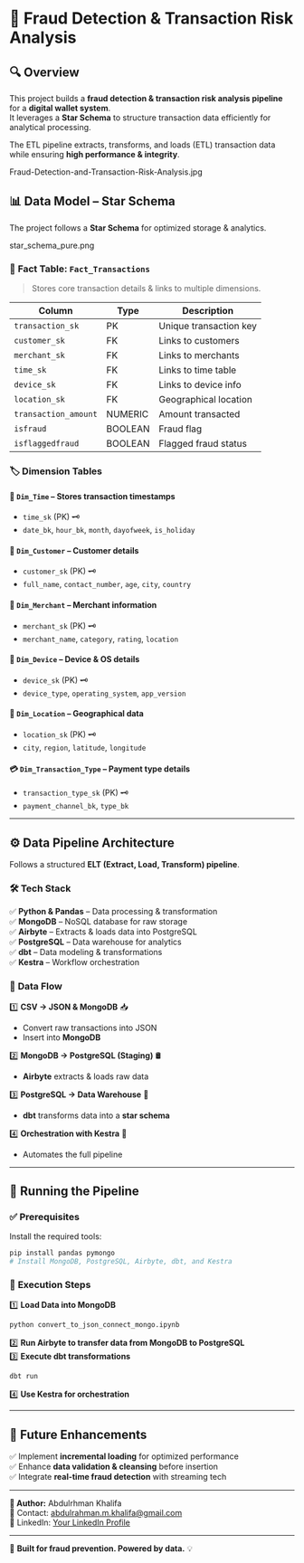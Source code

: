 # 🚀 Fraud Detection & Transaction Risk Analysis

## 🔍 Overview
This project builds a **fraud detection & transaction risk analysis pipeline** for a **digital wallet system**.  
It leverages a **Star Schema** to structure transaction data efficiently for analytical processing.  

The ETL pipeline extracts, transforms, and loads (ETL) transaction data while ensuring **high performance & integrity**.  

Fraud-Detection-and-Transaction-Risk-Analysis.jpg

## 📊 Data Model – Star Schema
The project follows a **Star Schema** for optimized storage & analytics.

star_schema_pure.png

### 🏦 **Fact Table: `Fact_Transactions`**
> Stores core transaction details & links to multiple dimensions.

| Column | Type | Description |
|---------|------|-------------|
| `transaction_sk` | PK | Unique transaction key |
| `customer_sk` | FK | Links to customers |
| `merchant_sk` | FK | Links to merchants |
| `time_sk` | FK | Links to time table |
| `device_sk` | FK | Links to device info |
| `location_sk` | FK | Geographical location |
| `transaction_amount` | NUMERIC | Amount transacted |
| `isfraud` | BOOLEAN | Fraud flag |
| `isflaggedfraud` | BOOLEAN | Flagged fraud status |

### 🏷️ **Dimension Tables**
#### 📆 `Dim_Time` – Stores transaction timestamps  
- `time_sk` (PK) 🗝️  
- `date_bk`, `hour_bk`, `month`, `dayofweek`, `is_holiday`  

#### 👤 `Dim_Customer` – Customer details  
- `customer_sk` (PK) 🗝️  
- `full_name`, `contact_number`, `age`, `city`, `country`  

#### 🏬 `Dim_Merchant` – Merchant information  
- `merchant_sk` (PK) 🗝️  
- `merchant_name`, `category`, `rating`, `location`  

#### 📱 `Dim_Device` – Device & OS details  
- `device_sk` (PK) 🗝️  
- `device_type`, `operating_system`, `app_version`  

#### 📍 `Dim_Location` – Geographical data  
- `location_sk` (PK) 🗝️  
- `city`, `region`, `latitude`, `longitude`  

#### 💳 `Dim_Transaction_Type` – Payment type details  
- `transaction_type_sk` (PK) 🗝️  
- `payment_channel_bk`, `type_bk`  

---

## ⚙️ **Data Pipeline Architecture**  
Follows a structured **ELT (Extract, Load, Transform) pipeline**.  

### 🛠️ **Tech Stack**  
✅ **Python & Pandas** – Data processing & transformation  
✅ **MongoDB** – NoSQL database for raw storage  
✅ **Airbyte** – Extracts & loads data into PostgreSQL  
✅ **PostgreSQL** – Data warehouse for analytics  
✅ **dbt** – Data modeling & transformations  
✅ **Kestra** – Workflow orchestration  

### 🔄 **Data Flow**  
1️⃣ **CSV → JSON & MongoDB** 📥  
   - Convert raw transactions into JSON  
   - Insert into **MongoDB**  

2️⃣ **MongoDB → PostgreSQL (Staging)** 🛢️  
   - **Airbyte** extracts & loads raw data  

3️⃣ **PostgreSQL → Data Warehouse** 🎯  
   - **dbt** transforms data into a **star schema**  

4️⃣ **Orchestration with Kestra** 🤖  
   - Automates the full pipeline  

---

## 🚀 **Running the Pipeline**  
### ✅ **Prerequisites**  
Install the required tools:  
```bash
pip install pandas pymongo
# Install MongoDB, PostgreSQL, Airbyte, dbt, and Kestra
```  

### 🔧 **Execution Steps**  
1️⃣ **Load Data into MongoDB**  
```bash
python convert_to_json_connect_mongo.ipynb
```  
2️⃣ **Run Airbyte to transfer data from MongoDB to PostgreSQL**  
3️⃣ **Execute dbt transformations**  
```bash
dbt run
```  
4️⃣ **Use Kestra for orchestration**  

---  

## 🚀 **Future Enhancements**  
✅ Implement **incremental loading** for optimized performance  
✅ Enhance **data validation & cleansing** before insertion  
✅ Integrate **real-time fraud detection** with streaming tech  

---  
**📌 Author:** Abdulrhman Khalifa  
📧 Contact: abdulrahman.m.khalifa@gmail.com  
🔗 LinkedIn: [Your LinkedIn Profile](#)  

---  

🎯 **Built for fraud prevention. Powered by data.** 💡  
